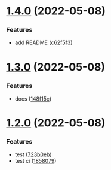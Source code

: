# [1.4.0](https://github.com/swiftwind0405/flomo-proxy-server/compare/v1.3.0...v1.4.0) (2022-05-08)


### Features

* add README ([c62f5f3](https://github.com/swiftwind0405/flomo-proxy-server/commit/c62f5f3c138e309d144418111c850e9f3c63d678))

# [1.3.0](https://github.com/swiftwind0405/flomo-proxy-server/compare/v1.2.0...v1.3.0) (2022-05-08)


### Features

* docs ([148f15c](https://github.com/swiftwind0405/flomo-proxy-server/commit/148f15c5643aa55fbd12cc8377ee16065d5d5cb5))

# [1.2.0](https://github.com/swiftwind0405/flomo-proxy-server/compare/v1.1.1...v1.2.0) (2022-05-08)


### Features

* test ([723b0eb](https://github.com/swiftwind0405/flomo-proxy-server/commit/723b0ebc3a672053044469d0ab4740b2151340bb))
* test ci ([1858079](https://github.com/swiftwind0405/flomo-proxy-server/commit/18580792856497b9fd359034b9635cd07c15a6dc))
